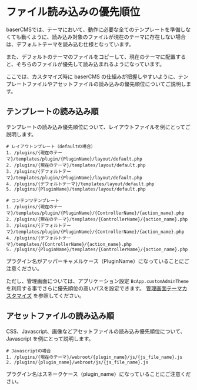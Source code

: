 # ファイル読み込みの優先順位

baserCMSでは、テーマにおいて、動作に必要な全てのテンプレートを準備しなくても動くように、読み込み対象のファイルが現在のテーマに存在しない場合は、デフォルトテーマを読み込む仕様となっています。

また、デフォルトのテーマのファイルをコピーして、現在のテーマに配置すると、そちらのファイルが優先して読み込まれるようになっています。

ここでは、カスタマイズ時に baserCMS の仕組みが把握しやすいように、テンプレートファイルやアセットファイルの読み込みの優先順位についてご説明します。

## テンプレートの読み込み順
テンプレートの読み込み優先順位について、レイアウトファイルを例にとってご説明します。

```shell
# レイアウトンプレート（defaultの場合）
1. /plugins/{現在のテーマ}/templates/plugin/{PluginName}/layout/default.php
2. /plugins/{現在のテーマ}/templates/layout/default.php
3. /plugins/{デフォルトテーマ}/templates/plugin/{PluginName}/layout/default.php
4. /plugins/{デフォルトテーマ}/templates/layout/default.php
5. /plugins/{PluginName}/templates/layout/default.php

# コンテンツテンプレート
1. /plugins/{現在のテーマ}/templates/plugin/{PluginName}/{ControllerName}/{action_name}.php
2. /plugins/{現在のテーマ}/templates/{ControllerName}/{action_name}.php
3. /plugins/{デフォルトテーマ}/templates/plugin/{PluginName}/{ControllerName}/{action_name}.php
4. /plugins/{デフォルトテーマ}/templates/{ControllerName}/{action_name}.php
5. /plugins/{PluginName}/templates/{ControllerName}/{action_name}.php
```

プラグイン名がアッパーキャメルケース（PluginName）になっていることにご注意ください。

ただし、管理画面については、アプリケーション設定 `BcApp.customAdminTheme` を利用する事でさらに優先順位の高いパスを設定できます。
[管理画面テーマカスタマイズ](../plugin/customizing_admin_theme) を参照してください。

## アセットファイルの読み込み順
CSS、Javascript、画像などアセットファイルの読み込み優先順位について、Javascript を例にとって説明します。

```shell
# Javascriptの場合
1. /plugins/{現在のテーマ}/webroot/{plugin_name}/js/{js_file_name}.js
2. /plugins/{plugin_name}/webroot/js/{js_file_name}.js
```

プラグイン名はスネークケース（plugin_name）になっていることにご注意ください。
